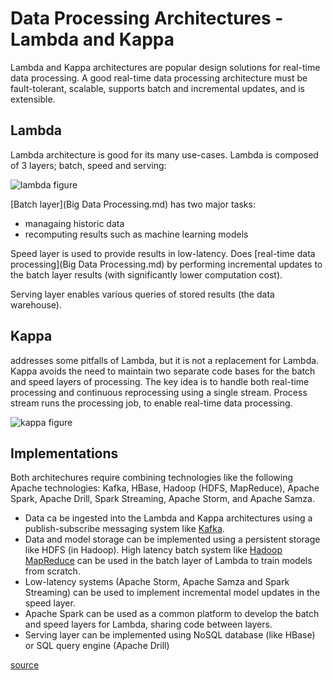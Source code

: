 # Data Processing Architectures - Lambda and Kappa
Lambda and Kappa architectures are popular design solutions for real-time data processing. A good real-time data processing architecture must be fault-tolerant, scalable, supports batch and incremental updates, and is extensible.

## Lambda
Lambda architecture is good for its many use-cases. Lambda is composed of 3 layers; batch, speed and serving:

![lambda figure](http://www.ericsson.com/research-blog/wp-content/uploads/2015/11/LambdaKappa1_1.png)

[Batch layer](Big Data Processing.md) has two major tasks:
- managaing historic data
- recomputing results such as machine learning models

Speed layer is used to provide results in low-latency. Does [real-time data processing](Big Data Processing.md) by performing incremental updates to the batch layer results (with significantly lower computation cost).

Serving layer enables various queries of stored results (the data warehouse).

## Kappa 
addresses some pitfalls of Lambda, but it is not a replacement for Lambda. Kappa avoids the need to maintain two separate code bases for the batch and speed layers of processing. The key idea is to handle both real-time processing and continuous reprocessing using a single stream. Process stream runs the processing job, to enable real-time data processing.

![kappa figure](http://www.ericsson.com/research-blog/wp-content/uploads/2015/11/LambdaKappa1_2.png)

## Implementations
Both architechures require combining technologies like the following Apache technologies: Kafka, HBase, Hadoop (HDFS, MapReduce), Apache Spark, Apache Drill, Spark Streaming, Apache Storm, and Apache Samza. 

- Data ca be ingested into the Lambda and Kappa architectures using a publish-subscribe messaging system like [Kafka](Kafka.md). 
- Data and model storage can be implemented using a persistent storage like HDFS (in Hadoop). High latency batch system like [Hadoop MapReduce](Hadoop.md) can be used in the batch layer of Lambda to train models from scratch. 
- Low-latency systems (Apache Storm, Apache Samza and Spark Streaming) can be used to implement incremental model updates in the speed layer. 
- Apache Spark can be used as a common platform to develop the batch and speed layers for Lambda, sharing code between layers.
- Serving layer can be implemented using NoSQL database (like HBase) or SQL query engine (Apache Drill)


[source](http://www.ericsson.com/research-blog/data-knowledge/data-processing-architectures-lambda-and-kappa/)

